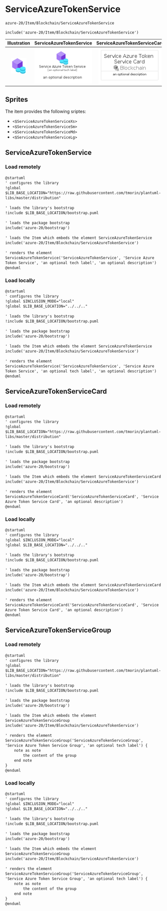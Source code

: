 # ServiceAzureTokenService


```text
azure-20/Item/Blockchain/ServiceAzureTokenService
```

```text
include('azure-20/Item/Blockchain/ServiceAzureTokenService')
```



| Illustration | ServiceAzureTokenService | ServiceAzureTokenServiceCard | ServiceAzureTokenServiceGroup |
| :---: | :---: | :---: | :---: |
| ![illustration for Illustration](../../../azure-20/Item/Blockchain/ServiceAzureTokenService.png) | ![illustration for ServiceAzureTokenService](../../../azure-20/Item/Blockchain/ServiceAzureTokenService.Local.png) | ![illustration for ServiceAzureTokenServiceCard](../../../azure-20/Item/Blockchain/ServiceAzureTokenServiceCard.Local.png) | ![illustration for ServiceAzureTokenServiceGroup](../../../azure-20/Item/Blockchain/ServiceAzureTokenServiceGroup.Local.png) |



## Sprites
The item provides the following sriptes:

- `<$ServiceAzureTokenServiceXs>`
- `<$ServiceAzureTokenServiceSm>`
- `<$ServiceAzureTokenServiceMd>`
- `<$ServiceAzureTokenServiceLg>`





## ServiceAzureTokenService

### Load remotely
```plantuml
@startuml
' configures the library
!global $LIB_BASE_LOCATION="https://raw.githubusercontent.com/tmorin/plantuml-libs/master/distribution"

' loads the library's bootstrap
!include $LIB_BASE_LOCATION/bootstrap.puml

' loads the package bootstrap
include('azure-20/bootstrap')

' loads the Item which embeds the element ServiceAzureTokenService
include('azure-20/Item/Blockchain/ServiceAzureTokenService')

' renders the element
ServiceAzureTokenService('ServiceAzureTokenService', 'Service Azure Token Service', 'an optional tech label', 'an optional description')
@enduml
```

### Load locally
```plantuml
@startuml
' configures the library
!global $INCLUSION_MODE="local"
!global $LIB_BASE_LOCATION="../../.."

' loads the library's bootstrap
!include $LIB_BASE_LOCATION/bootstrap.puml

' loads the package bootstrap
include('azure-20/bootstrap')

' loads the Item which embeds the element ServiceAzureTokenService
include('azure-20/Item/Blockchain/ServiceAzureTokenService')

' renders the element
ServiceAzureTokenService('ServiceAzureTokenService', 'Service Azure Token Service', 'an optional tech label', 'an optional description')
@enduml
```

## ServiceAzureTokenServiceCard

### Load remotely
```plantuml
@startuml
' configures the library
!global $LIB_BASE_LOCATION="https://raw.githubusercontent.com/tmorin/plantuml-libs/master/distribution"

' loads the library's bootstrap
!include $LIB_BASE_LOCATION/bootstrap.puml

' loads the package bootstrap
include('azure-20/bootstrap')

' loads the Item which embeds the element ServiceAzureTokenServiceCard
include('azure-20/Item/Blockchain/ServiceAzureTokenService')

' renders the element
ServiceAzureTokenServiceCard('ServiceAzureTokenServiceCard', 'Service Azure Token Service Card', 'an optional description')
@enduml
```

### Load locally
```plantuml
@startuml
' configures the library
!global $INCLUSION_MODE="local"
!global $LIB_BASE_LOCATION="../../.."

' loads the library's bootstrap
!include $LIB_BASE_LOCATION/bootstrap.puml

' loads the package bootstrap
include('azure-20/bootstrap')

' loads the Item which embeds the element ServiceAzureTokenServiceCard
include('azure-20/Item/Blockchain/ServiceAzureTokenService')

' renders the element
ServiceAzureTokenServiceCard('ServiceAzureTokenServiceCard', 'Service Azure Token Service Card', 'an optional description')
@enduml
```

## ServiceAzureTokenServiceGroup

### Load remotely
```plantuml
@startuml
' configures the library
!global $LIB_BASE_LOCATION="https://raw.githubusercontent.com/tmorin/plantuml-libs/master/distribution"

' loads the library's bootstrap
!include $LIB_BASE_LOCATION/bootstrap.puml

' loads the package bootstrap
include('azure-20/bootstrap')

' loads the Item which embeds the element ServiceAzureTokenServiceGroup
include('azure-20/Item/Blockchain/ServiceAzureTokenService')

' renders the element
ServiceAzureTokenServiceGroup('ServiceAzureTokenServiceGroup', 'Service Azure Token Service Group', 'an optional tech label') {
    note as note
        the content of the group
    end note
}
@enduml
```

### Load locally
```plantuml
@startuml
' configures the library
!global $INCLUSION_MODE="local"
!global $LIB_BASE_LOCATION="../../.."

' loads the library's bootstrap
!include $LIB_BASE_LOCATION/bootstrap.puml

' loads the package bootstrap
include('azure-20/bootstrap')

' loads the Item which embeds the element ServiceAzureTokenServiceGroup
include('azure-20/Item/Blockchain/ServiceAzureTokenService')

' renders the element
ServiceAzureTokenServiceGroup('ServiceAzureTokenServiceGroup', 'Service Azure Token Service Group', 'an optional tech label') {
    note as note
        the content of the group
    end note
}
@enduml
```

